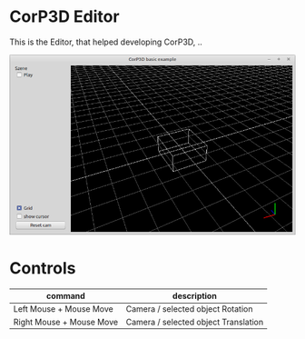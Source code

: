 # CorP3D Editor

This is the Editor, that helped developing CorP3D, ..

![](preview.png)

# Controls

| command | description |
| --- | --- |
| Left Mouse + Mouse Move | Camera / selected object Rotation 
| Right Mouse + Mouse Move | Camera / selected object Translation